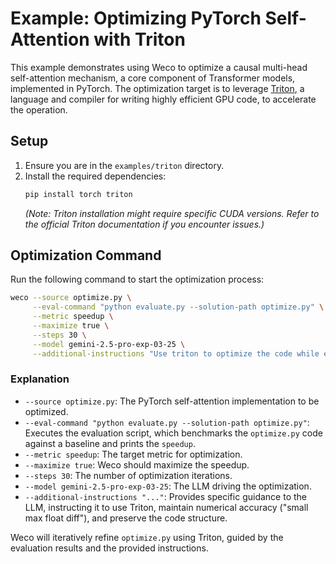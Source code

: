 # Example: Optimizing PyTorch Self-Attention with Triton

This example demonstrates using Weco to optimize a causal multi-head self-attention mechanism, a core component of Transformer models, implemented in PyTorch. The optimization target is to leverage [Triton](https://github.com/triton-lang/triton), a language and compiler for writing highly efficient GPU code, to accelerate the operation.

## Setup

1.  Ensure you are in the `examples/triton` directory.
2.  Install the required dependencies:
    ```bash
    pip install torch triton
    ```
    *(Note: Triton installation might require specific CUDA versions. Refer to the official Triton documentation if you encounter issues.)*

## Optimization Command

Run the following command to start the optimization process:

```bash
weco --source optimize.py \
     --eval-command "python evaluate.py --solution-path optimize.py" \
     --metric speedup \
     --maximize true \
     --steps 30 \
     --model gemini-2.5-pro-exp-03-25 \
     --additional-instructions "Use triton to optimize the code while ensuring a small max float diff. Maintain the same code format."
```

### Explanation

*   `--source optimize.py`: The PyTorch self-attention implementation to be optimized.
*   `--eval-command "python evaluate.py --solution-path optimize.py"`: Executes the evaluation script, which benchmarks the `optimize.py` code against a baseline and prints the `speedup`.
*   `--metric speedup`: The target metric for optimization.
*   `--maximize true`: Weco should maximize the speedup.
*   `--steps 30`: The number of optimization iterations.
*   `--model gemini-2.5-pro-exp-03-25`: The LLM driving the optimization.
*   `--additional-instructions "..."`: Provides specific guidance to the LLM, instructing it to use Triton, maintain numerical accuracy ("small max float diff"), and preserve the code structure.

Weco will iteratively refine `optimize.py` using Triton, guided by the evaluation results and the provided instructions.